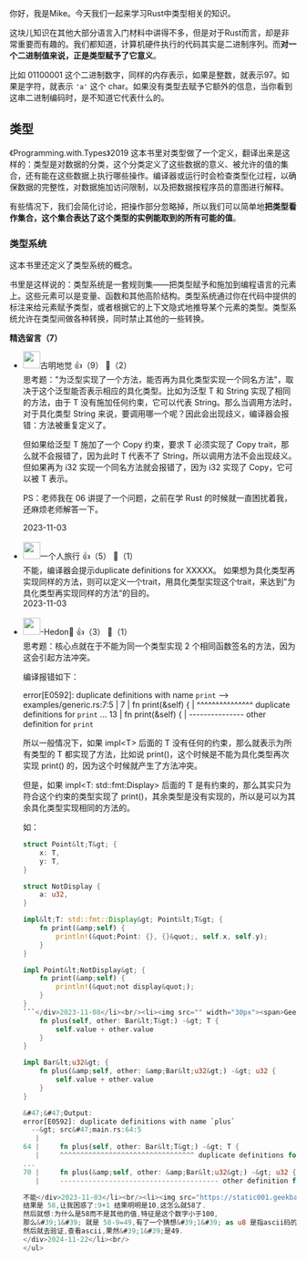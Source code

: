 你好，我是Mike。今天我们一起来学习Rust中类型相关的知识。

这块儿知识在其他大部分语言入门材料中讲得不多，但是对于Rust而言，却是非常重要而有趣的。我们都知道，计算机硬件执行的代码其实是二进制序列。而**对一个二进制值来说，正是类型赋予了它意义**。

比如 01100001 这个二进制数字，同样的内存表示，如果是整数，就表示97。如果是字符，就表示 `'a'` 这个 char。如果没有类型去赋予它额外的信息，当你看到这串二进制编码时，是不知道它代表什么的。

## 类型

《Programming.with.Types》2019 这本书里对类型做了一个定义，翻译出来是这样的：类型是对数据的分类，这个分类定义了这些数据的意义、被允许的值的集合，还有能在这些数据上执行哪些操作。编译器或运行时会检查类型化过程，以确保数据的完整性，对数据施加访问限制，以及把数据按程序员的意图进行解释。

有些情况下，我们会简化讨论，把操作部分忽略掉，所以我们可以简单地**把类型看作集合，这个集合表达了这个类型的实例能取到的所有可能的值**。

### 类型系统

这本书里还定义了类型系统的概念。

书里是这样说的：类型系统是一套规则集——把类型赋予和施加到编程语言的元素上。这些元素可以是变量、函数和其他高阶结构。类型系统通过你在代码中提供的标注来给元素赋予类型，或者根据它的上下文隐式地推导某个元素的类型。类型系统允许在类型间做各种转换，同时禁止其他的一些转换。
<div><strong>精选留言（7）</strong></div><ul>
<li><img src="https://static001.geekbang.org/account/avatar/00/17/51/ea/d9a83bb3.jpg" width="30px"><span>古明地觉</span> 👍（9） 💬（2）<div>思考题：&quot;为泛型实现了一个方法，能否再为具化类型实现一个同名方法&quot;，取决于这个泛型能否表示相应的具化类型。比如为泛型 T 和 String 实现了相同的方法，由于 T 没有施加任何约束，它可以代表 String。那么当调用方法时，对于具化类型 String 来说，要调用哪一个呢？因此会出现歧义，编译器会报错：方法被重复定义了。

但如果给泛型 T 施加了一个 Copy 约束，要求 T 必须实现了 Copy trait，那么就不会报错了，因为此时 T 代表不了 String，所以调用方法不会出现歧义。但如果再为 i32 实现一个同名方法就会报错了，因为 i32 实现了 Copy，它可以被 T 表示。

PS：老师我在 06 讲提了一个问题，之前在学 Rust 的时候就一直困扰着我，还麻烦老师解答一下。</div>2023-11-03</li><br/><li><img src="https://static001.geekbang.org/account/avatar/00/26/ff/d8/d48d6088.jpg" width="30px"><span>一个人旅行</span> 👍（5） 💬（1）<div>不能，编译器会提示duplicate definitions for XXXXX。
如果想为具化类型再实现同样的方法，则可以定义一个trait，用具化类型实现这个trait，来达到&quot;为具化类型再实现同样的方法“的目的。</div>2023-11-03</li><br/><li><img src="https://static001.geekbang.org/account/avatar/00/30/77/2a/0cd4c373.jpg" width="30px"><span>-Hedon🍭</span> 👍（3） 💬（1）<div>思考题：核心点就在于不能为同一个类型实现 2 个相同函数签名的方法，因为这会引起方法冲突。

编译报错如下：

error[E0592]: duplicate definitions with name `print`
  --&gt; examples&#47;generic.rs:7:5
   |
7  |     fn print(&amp;self) {
   |     ^^^^^^^^^^^^^^^ duplicate definitions for `print`
...
13 |     fn print(&amp;self) {
   |     --------------- other definition for `print`


所以一般情况下，如果 impl&lt;T&gt; 后面的 T 没有任何的约束，那么就表示为所有类型的 T 都实现了方法，比如说 print()，这个时候是不能为具化类型再次实现 print() 的，因为这个时候就产生了方法冲突。

但是，如果 impl&lt;T: std::fmt:Display&gt; 后面的 T 是有约束的，那么其实只为符合这个约束的类型实现了 print()，其余类型是没有实现的，所以是可以为其余具化类型实现相同的方法的。

如：

```rust
struct Point&lt;T&gt; {
    x: T,
    y: T,
}

struct NotDisplay {
    a: u32,
}

impl&lt;T: std::fmt::Display&gt; Point&lt;T&gt; {
    fn print(&amp;self) {
        println!(&quot;Point: {}, {}&quot;, self.x, self.y);
    }
}

impl Point&lt;NotDisplay&gt; {
    fn print(&amp;self) {
        println!(&quot;not display&quot;);
    }
}
```</div>2023-11-08</li><br/><li><img src="" width="30px"><span>Geek_de05b4</span> 👍（2） 💬（1）<div>impl&lt;T: std::ops::Add&lt;Output = T&gt;&gt; Bar&lt;T&gt; {
    fn plus(self, other: Bar&lt;T&gt;) -&gt; T {
        self.value + other.value
    }
}

impl Bar&lt;u32&gt; {
    fn plus(&amp;self, other: &amp;Bar&lt;u32&gt;) -&gt; u32 {
        self.value + other.value
    }
}

&#47;&#47;Output:
error[E0592]: duplicate definitions with name `plus`
  --&gt; src&#47;main.rs:64:5
   |
64 |     fn plus(self, other: Bar&lt;T&gt;) -&gt; T {
   |     ^^^^^^^^^^^^^^^^^^^^^^^^^^^^^^^^^ duplicate definitions for `plus`
...
70 |     fn plus(&amp;self, other: &amp;Bar&lt;u32&gt;) -&gt; u32 {
   |     --------------------------------------- other definition for `plus`

不能</div>2023-11-03</li><br/><li><img src="https://static001.geekbang.org/account/avatar/00/17/2e/7e/a15b477c.jpg" width="30px"><span>Noya</span> 👍（0） 💬（1）<div>思考题：通常是不能， 但是可以通过 trait 进行特化</div>2023-11-09</li><br/><li><img src="https://static001.geekbang.org/account/avatar/00/18/5c/d7/3b92bb0d.jpg" width="30px"><span>伯阳</span> 👍（1） 💬（0）<div>和Java的范型类似</div>2023-11-03</li><br/><li><img src="https://static001.geekbang.org/account/avatar/00/18/31/a2/16c3318d.jpg" width="30px"><span>坤</span> 👍（0） 💬（0）<div>let a = 9 + &#39;1&#39; as u8;
结果是 58,让我困惑了:9+1 结果明明是10,这怎么就58了.
然后就想:为什么是58而不是其他的值,特征是这个数字小于100,
那么&#39;1&#39; 就是 58-9=49,有了一个猜想&#39;1&#39; as u8 是指ascii码的1,转之后是49, 
然后就去验证,查看ascii,果然&#39;1&#39;是49.
</div>2024-11-22</li><br/>
</ul>